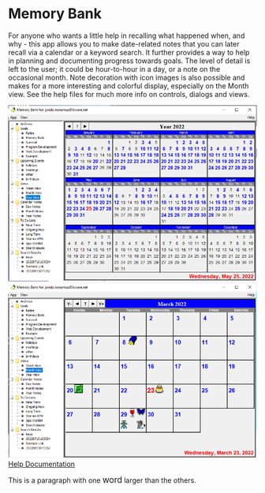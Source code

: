# Memory Bank  
For anyone who wants a little help in recalling what happened when, and why - this app allows you to make date-related notes that you can later recall via a calendar or a keyword search.  It further 
provides a way to help in planning and documenting progress towards goals.  The level of detail 
is left to the user; it could be hour-to-hour in a day, or a note on the occasional month.  Note 
decoration with icon images is also possible and makes for a more interesting and
colorful display, especially on the Month view.  See the help files for much more info on 
controls, dialogs and views.  

![](src/main/resources/images/YearView2022_0525.png)  
![](src/main/resources/images/MonthView2022_0323.png)  
[Help Documentation](src/main/resources/help/markdown/TableOfContents.md)  

This is a paragraph with one <span style="font-size:larger;">word</span>
larger than the others.



